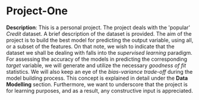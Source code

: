 # Project-One

**Description**: This is a personal project. The project deals with the 'popular' *Credit* dataset. A brief description of the dataset is provided. The aim of the project is to build the best model for predicting the output variable, using all, or a subset of the features. On that note, we wish to indicate that the dataset we shall be dealing with falls into the *supervised learning* paradigm. For assessing the accuracy of the models in predicting the corresponding *target* variable, we will generate and utilize the necessary *goodness of fit* statistics. We will also keep an eye of the *bias-variance trade-off* during the model building process. This concept is explained in detail under the **Data Modelling** section. Furthermore, we want to underscore that the project is for learning purposes, and as a result, any constructive input is appreciated.
